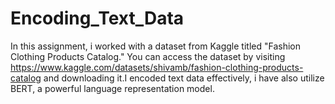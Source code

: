 # Encoding_Text_Data
In this assignment, i worked with a dataset from Kaggle titled "Fashion
Clothing Products Catalog." You can access the dataset by visiting
https://www.kaggle.com/datasets/shivamb/fashion-clothing-products-catalog and
downloading it.I encoded text data effectively,
i have also utilize BERT, a powerful language representation model.
